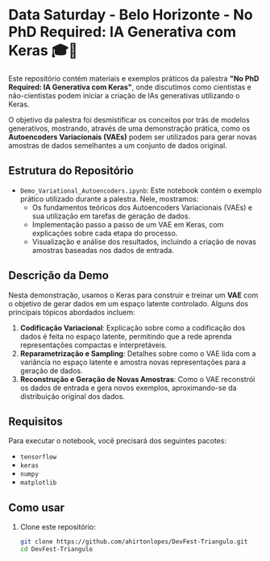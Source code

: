 # Data Saturday - Belo Horizonte - No PhD Required: IA Generativa com Keras 🎓🤖

Este repositório contém materiais e exemplos práticos da palestra **"No PhD Required: IA Generativa com Keras"**, onde discutimos como cientistas e não-cientistas podem iniciar a criação de IAs generativas utilizando o Keras. 

O objetivo da palestra foi desmistificar os conceitos por trás de modelos generativos, mostrando, através de uma demonstração prática, como os **Autoencoders Variacionais (VAEs)** podem ser utilizados para gerar novas amostras de dados semelhantes a um conjunto de dados original. 

## Estrutura do Repositório

- `Demo_Variational_Autoencoders.ipynb`: Este notebook contém o exemplo prático utilizado durante a palestra. Nele, mostramos:
  - Os fundamentos teóricos dos Autoencoders Variacionais (VAEs) e sua utilização em tarefas de geração de dados.
  - Implementação passo a passo de um VAE em Keras, com explicações sobre cada etapa do processo.
  - Visualização e análise dos resultados, incluindo a criação de novas amostras baseadas nos dados de entrada.

## Descrição da Demo

Nesta demonstração, usamos o Keras para construir e treinar um **VAE** com o objetivo de gerar dados em um espaço latente controlado. Alguns dos principais tópicos abordados incluem:

1. **Codificação Variacional**: Explicação sobre como a codificação dos dados é feita no espaço latente, permitindo que a rede aprenda representações compactas e interpretáveis.
2. **Reparametrização e Sampling**: Detalhes sobre como o VAE lida com a variância no espaço latente e amostra novas representações para a geração de dados.
3. **Reconstrução e Geração de Novas Amostras**: Como o VAE reconstrói os dados de entrada e gera novos exemplos, aproximando-se da distribuição original dos dados.

## Requisitos

Para executar o notebook, você precisará dos seguintes pacotes:
- `tensorflow`
- `keras`
- `numpy`
- `matplotlib`

## Como usar

1. Clone este repositório:

   ```bash
   git clone https://github.com/ahirtonlopes/DevFest-Triangulo.git
   cd DevFest-Triangulo
   ```
